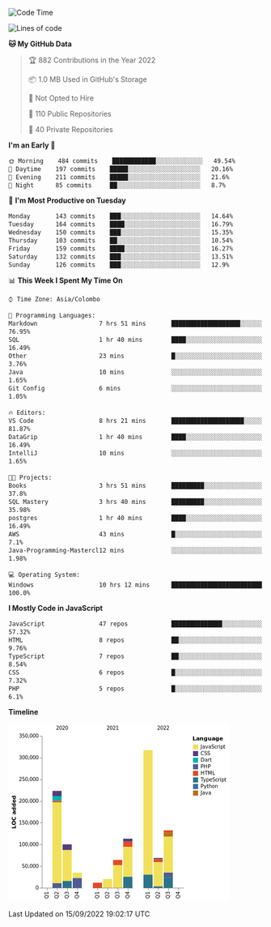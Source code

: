 
<!--START_SECTION:waka-->
![Code Time](http://img.shields.io/badge/Code%20Time-663%20hrs%2053%20mins-blue)

![Lines of code](https://img.shields.io/badge/From%20Hello%20World%20I%27ve%20Written-1%20Million%20lines%20of%20code-blue)

**🐱 My GitHub Data** 

> 🏆 882 Contributions in the Year 2022
 > 
> 📦 1.0 MB Used in GitHub's Storage 
 > 
> 🚫 Not Opted to Hire
 > 
> 📜 110 Public Repositories 
 > 
> 🔑 40 Private Repositories  
 > 
**I'm an Early 🐤** 

```text
🌞 Morning    484 commits    ████████████░░░░░░░░░░░░░   49.54% 
🌆 Daytime    197 commits    █████░░░░░░░░░░░░░░░░░░░░   20.16% 
🌃 Evening    211 commits    █████░░░░░░░░░░░░░░░░░░░░   21.6% 
🌙 Night      85 commits     ██░░░░░░░░░░░░░░░░░░░░░░░   8.7%

```
📅 **I'm Most Productive on Tuesday** 

```text
Monday       143 commits    ███░░░░░░░░░░░░░░░░░░░░░░   14.64% 
Tuesday      164 commits    ████░░░░░░░░░░░░░░░░░░░░░   16.79% 
Wednesday    150 commits    ███░░░░░░░░░░░░░░░░░░░░░░   15.35% 
Thursday     103 commits    ██░░░░░░░░░░░░░░░░░░░░░░░   10.54% 
Friday       159 commits    ████░░░░░░░░░░░░░░░░░░░░░   16.27% 
Saturday     132 commits    ███░░░░░░░░░░░░░░░░░░░░░░   13.51% 
Sunday       126 commits    ███░░░░░░░░░░░░░░░░░░░░░░   12.9%

```


📊 **This Week I Spent My Time On** 

```text
⌚︎ Time Zone: Asia/Colombo

💬 Programming Languages: 
Markdown                 7 hrs 51 mins       ███████████████████░░░░░░   76.95% 
SQL                      1 hr 40 mins        ████░░░░░░░░░░░░░░░░░░░░░   16.49% 
Other                    23 mins             █░░░░░░░░░░░░░░░░░░░░░░░░   3.76% 
Java                     10 mins             ░░░░░░░░░░░░░░░░░░░░░░░░░   1.65% 
Git Config               6 mins              ░░░░░░░░░░░░░░░░░░░░░░░░░   1.05%

🔥 Editors: 
VS Code                  8 hrs 21 mins       ████████████████████░░░░░   81.87% 
DataGrip                 1 hr 40 mins        ████░░░░░░░░░░░░░░░░░░░░░   16.49% 
IntelliJ                 10 mins             ░░░░░░░░░░░░░░░░░░░░░░░░░   1.65%

🐱‍💻 Projects: 
Books                    3 hrs 51 mins       █████████░░░░░░░░░░░░░░░░   37.8% 
SQL Mastery              3 hrs 40 mins       █████████░░░░░░░░░░░░░░░░   35.98% 
postgres                 1 hr 40 mins        ████░░░░░░░░░░░░░░░░░░░░░   16.49% 
AWS                      43 mins             █░░░░░░░░░░░░░░░░░░░░░░░░   7.1% 
Java-Programming-Mastercl12 mins             ░░░░░░░░░░░░░░░░░░░░░░░░░   1.98%

💻 Operating System: 
Windows                  10 hrs 12 mins      █████████████████████████   100.0%

```

**I Mostly Code in JavaScript** 

```text
JavaScript               47 repos            ██████████████░░░░░░░░░░░   57.32% 
HTML                     8 repos             ██░░░░░░░░░░░░░░░░░░░░░░░   9.76% 
TypeScript               7 repos             ██░░░░░░░░░░░░░░░░░░░░░░░   8.54% 
CSS                      6 repos             █░░░░░░░░░░░░░░░░░░░░░░░░   7.32% 
PHP                      5 repos             █░░░░░░░░░░░░░░░░░░░░░░░░   6.1%

```


**Timeline**

![Chart not found](https://raw.githubusercontent.com/ccweerasinghe1994/ccweerasinghe1994/master/charts/bar_graph.png) 


 Last Updated on 15/09/2022 19:02:17 UTC
<!--END_SECTION:waka-->
